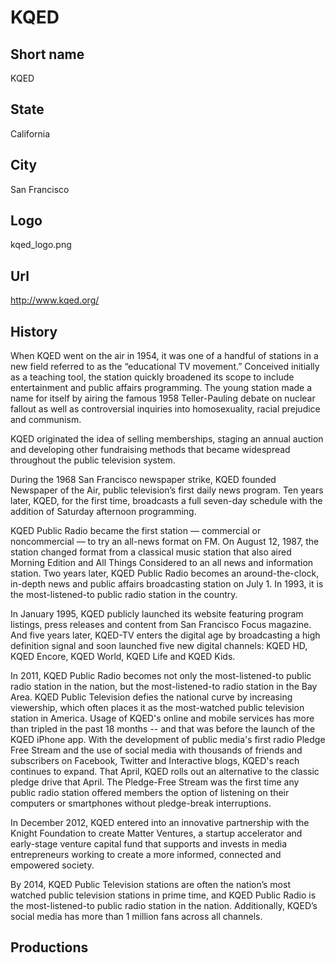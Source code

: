 # KQED

## Short name

KQED

## State

California

## City

San Francisco

## Logo

kqed_logo.png

## Url

http://www.kqed.org/

## History

When KQED went on the air in 1954, it was one of a handful of stations
in a new field referred to as the “educational TV movement.” Conceived initially
as a teaching tool, the station quickly broadened its scope to include entertainment
and public affairs programming. The young station made a name for itself by airing
the famous 1958 Teller-Pauling debate on nuclear fallout as well as controversial
inquiries into homosexuality, racial prejudice and communism. 

KQED originated
the idea of selling memberships, staging an annual auction and developing other
fundraising methods that became widespread throughout the public television system.


During the 1968 San Francisco newspaper strike, KQED founded Newspaper of the
Air, public television’s first daily news program. Ten years later, KQED, for
the first time, broadcasts a full seven-day schedule with the addition of Saturday
afternoon programming.

KQED Public Radio became the first station — commercial
or noncommercial — to try an all-news format on FM. On August 12, 1987, the station
changed format from a classical music station that also aired Morning Edition
and All Things Considered to an all news and information station. Two years later,
KQED Public Radio becomes an around-the-clock, in-depth news and public affairs
broadcasting station on July 1. In 1993, it is the most-listened-to public radio
station in the country.

In January 1995, KQED publicly launched its website featuring
program listings, press releases and content from San Francisco Focus magazine.
And five years later, KQED-TV enters the digital age by broadcasting a high definition
signal and soon launched five new digital channels: KQED HD, KQED Encore, KQED
World, KQED Life and KQED Kids.

In 2011, KQED Public Radio becomes not only the
most-listened-to public radio station in the nation, but the most-listened-to
radio station in the Bay Area. KQED Public Television defies the national curve
by increasing viewership, which often places it as the most-watched public television
station in America. Usage of KQED's online and mobile services has more than tripled
in the past 18 months -- and that was before the launch of the KQED iPhone app.
With the development of public media's first radio Pledge Free Stream and the
use of social media with thousands of friends and subscribers on Facebook, Twitter
and Interactive blogs, KQED's reach continues to expand. That April, KQED rolls
out an alternative to the classic pledge drive that April. The Pledge-Free Stream
was the first time any public radio station offered members the option of listening
on their computers or smartphones without pledge-break interruptions. 

In December
2012, KQED entered into an innovative partnership with the Knight Foundation to
create Matter Ventures, a startup accelerator and early-stage venture capital
fund that supports and invests in media entrepreneurs working to create a more
informed, connected and empowered society.

By 2014, KQED Public Television stations
are often the nation’s most watched public television stations in prime time,
and KQED Public Radio is the most-listened-to public radio station in the nation.
Additionally, KQED’s social media has more than 1 million fans across all channels.


## Productions


